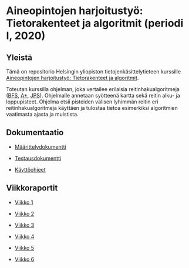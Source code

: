 # Aineopintojen harjoitustyö: Tietorakenteet ja algoritmit (periodi I, 2020)

## Yleistä

Tämä on repositorio Helsingin yliopiston tietojenkäsittelytieteen kurssille [Aineopintojen harjoitustyö: Tietorakenteet ja algoritmit](https://tiralabra.github.io/2020_p1/index).

Toteutan kurssilla ohjelman, joka vertailee erilaisia reitinhakualgoritmeja ([BFS](https://en.wikipedia.org/wiki/Breadth-first_search), [A*](https://en.wikipedia.org/wiki/A*_search_algorithm), [JPS](https://en.wikipedia.org/wiki/Jump_point_search)). Ohjelmalle annetaan syötteenä kartta sekä reitin alku- ja loppupisteet. Ohjelma etsii pisteiden välisen lyhimmän reitin eri reitinhakualgoritmeja käyttäen ja tulostaa tietoa esimerkiksi algoritmien vaatimasta ajasta ja muistista.

## Dokumentaatio

* [Määrittelydokumentti](https://github.com/joonaspartanen/tiralabra-polunraivaaja/blob/master/dokumentaatio/maarittelydokumentti.md)

* [Testausdokumentti](https://github.com/joonaspartanen/tiralabra-polunraivaaja/blob/master/dokumentaatio/testausdokumentti.md)

* [Käyttöohjeet](https://github.com/joonaspartanen/tiralabra-polunraivaaja/blob/master/dokumentaatio/kayttoohjeet.md)


## Viikkoraportit

* [Viikko 1](https://github.com/joonaspartanen/tiralabra-polunraivaaja/blob/master/dokumentaatio/viikkoraportit/vk1.md)

* [Viikko 2](https://github.com/joonaspartanen/tiralabra-polunraivaaja/blob/master/dokumentaatio/viikkoraportit/vk2.md)

* [Viikko 3](https://github.com/joonaspartanen/tiralabra-polunraivaaja/blob/master/dokumentaatio/viikkoraportit/vk3.md)

* [Viikko 4](https://github.com/joonaspartanen/tiralabra-polunraivaaja/blob/master/dokumentaatio/viikkoraportit/vk4.md)

* [Viikko 5](https://github.com/joonaspartanen/tiralabra-polunraivaaja/blob/master/dokumentaatio/viikkoraportit/vk5.md)

* [Viikko 6](https://github.com/joonaspartanen/tiralabra-polunraivaaja/blob/master/dokumentaatio/viikkoraportit/vk6.md)
